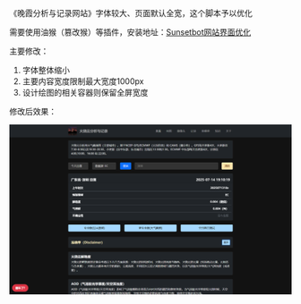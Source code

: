 《晚霞分析与记录网站》字体较大、页面默认全宽，这个脚本予以优化

需要使用油猴（篡改猴）等插件，安装地址：[Sunsetbot网站界面优化](https://greasyfork.org/zh-CN/scripts/542584-sunsetbot网站界面优化)

主要修改：

1. 字体整体缩小
2. 主要内容宽度限制最大宽度1000px
3. 设计绘图的相关容器则保留全屏宽度

修改后效果：

![Sunsetbot webview](Sunsetbot_webview.png)
